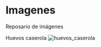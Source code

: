 # Imagenes
Reposario de imágenes

Huevos caserola
![huevos_caserola](https://github.com/user-attachments/assets/649f1cc2-9811-42a9-9fce-990fd2e70d09)
